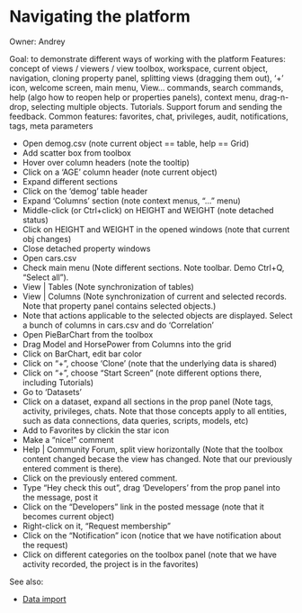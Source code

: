 <!-- TITLE: Use Cases: Navigating the platform -->
<!-- SUBTITLE: -->

# Navigating the platform

Owner: Andrey

Goal: to demonstrate different ways of working with the platform Features: concept of views / viewers / view toolbox,
workspace, current object, navigation, cloning property panel, splitting views (dragging them out), ‘+’ icon, welcome
screen, main menu, View… commands, search commands, help
(algo how to reopen help or properties panels), context menu, drag-n-drop, selecting multiple objects. Tutorials.
Support forum and sending the feedback. Common features: favorites, chat, privileges, audit, notifications, tags, meta
parameters

* Open demog.csv (note current object == table, help == Grid)
* Add scatter box from toolbox
* Hover over column headers (note the tooltip)
* Click on a ‘AGE’ column header (note current object)
* Expand different sections
* Click on the ‘demog’ table header
* Expand ‘Columns’ section (note context menus, “...” menu)
* Middle-click (or Ctrl+click) on HEIGHT and WEIGHT (note detached status)
* Click on HEIGHT and WEIGHT in the opened windows (note that current obj changes)
* Close detached property windows
* Open cars.csv
* Check main menu (Note different sections. Note toolbar. Demo Ctrl+Q, “Select all”).
* View | Tables (Note synchronization of tables)
* View | Columns (Note synchronization of current and selected records. Note that property panel contains selected
  objects.)
* Note that actions applicable to the selected objects are displayed. Select a bunch of columns in cars.csv and do
  ‘Correlation’
* Open PieBarChart from the toolbox
* Drag Model and HorsePower from Columns into the grid
* Click on BarChart, edit bar color
* Click on “+”, choose ‘Clone’ (note that the underlying data is shared)
* Click on “+”, choose “Start Screen” (note different options there, including Tutorials)
* Go to ‘Datasets’
* Click on a dataset, expand all sections in the prop panel (Note tags, activity, privileges, chats. Note that those
  concepts apply to all entities, such as data connections, data queries, scripts, models, etc)
* Add to Favorites by clickin the star icon
* Make a “nice!” comment
* Help | Community Forum, split view horizontally (Note that the toolbox content changed becase the view has changed.
  Note that our previously entered comment is there).
* Click on the previously entered comment.
* Type “Hey check this out”, drag ‘Developers’ from the prop panel into the message, post it
* Click on the “Developers” link in the posted message (note that it becomes current object)
* Right-click on it, “Request membership”
* Click on the “Notification” icon (notice that we have notification about the request)
* Click on different categories on the toolbox panel (note that we have activity recorded, the project is in the
  favorites)

See also:

* [Data import](../../access/importing-data.md)
